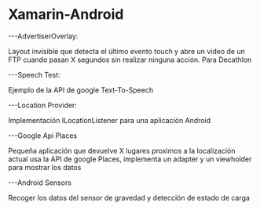 # Xamarin-Android

---AdvertiserOverlay:

Layout invisible que detecta el último evento touch y abre un video de un FTP cuando pasan X segundos sin realizar ninguna acción.
Para Decathlon 


---Speech Test:

Ejemplo de la API de google Text-To-Speech 

---Location Provider:

Implementación ILocationListener para una aplicación Android


---Google Api Places

Pequeña aplicación que devuelve X lugares proximos a la localización actual usa la API de google Places, implementa un adapter y un viewholder para mostrar los datos

---Android Sensors

Recoger los datos del sensor de gravedad y detección de estado de carga 
